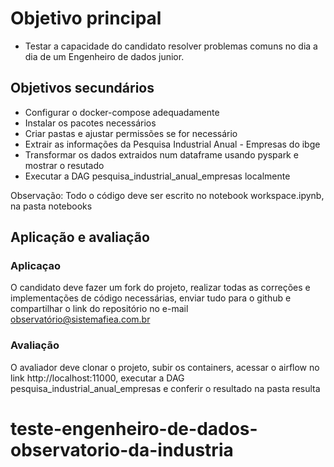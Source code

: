 # Objetivo principal

- Testar a capacidade do candidato resolver problemas comuns no dia a dia de um Engenheiro de dados junior.

## Objetivos secundários

- Configurar o docker-compose adequadamente
- Instalar os pacotes necessários
- Criar pastas e ajustar permissões se for necessário
- Extrair as informações da Pesquisa Industrial Anual - Empresas do ibge
- Transformar os dados extraidos num dataframe usando pyspark e mostrar o resutado
- Executar a DAG pesquisa_industrial_anual_empresas localmente

Observação: Todo o código deve ser escrito no notebook workspace.ipynb, na pasta notebooks 

## Aplicação e avaliação

### Aplicaçao

O candidato deve fazer um fork do projeto, realizar todas as correções e implementações de código necessárias, enviar tudo para o github e compartilhar o link do repositório no e-mail observatório@sistemafiea.com.br

### Avaliação

O avaliador deve clonar o projeto, subir os containers, acessar o airflow no link http://localhost:11000, executar a DAG pesquisa_industrial_anual_empresas e conferir o resultado na pasta resulta
# teste-engenheiro-de-dados-observatorio-da-industria
